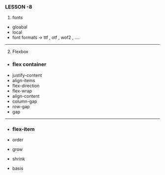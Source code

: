 ### LESSON -8 

1. fonts
- gloabal
- local
- font formats -> ttf , otf , wof2 , ....

 <hr>
 
2. Flexbox

 - ### flex container
 - justify-content
 - align-items
 - flex-direction
 - flex-wrap
 - align-content
 - column-gap
 - row-gap
 - gap


 <hr>

- ### flex-item

- order 
- grow
- shrink
- basis 




